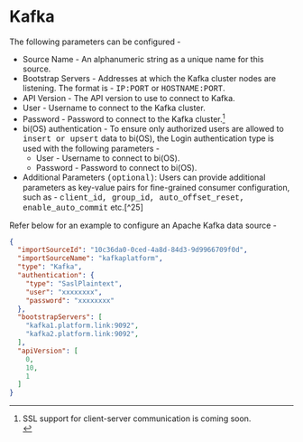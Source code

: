 # Kafka

The following parameters can be configured  -
* Source Name - An alphanumeric string as a unique name for this source.
* Bootstrap Servers - Addresses at which the Kafka cluster nodes are listening. The format is - <span style="font-family:Courier New;">IP:PORT</span> or
  <span style="font-family:Courier New;">HOSTNAME:PORT</span>.
* API Version - The API version to use to connect to Kafka.
* User - Username to connect to the Kafka cluster.
* Password - Password to connect to the Kafka cluster.[^24]
* bi(OS) authentication - To ensure only authorized users are allowed to <span style="font-family:Courier New;">insert or upsert</span> data to bi(OS), the
  Login authentication type is used with the following parameters -
  * User - Username to connect to bi(OS).
  * Password - Password to connect to bi(OS).
* Additional Parameters <span style="font-family:Courier New;">(optional)</span>: Users can provide additional parameters  as key-value pairs for fine-grained
  consumer configuration, such as - <span style="font-family:Courier New;">client_id, group_id,  auto_offset_reset, enable_auto_commit</span> etc.[^25]

Refer below for an example to configure an Apache Kafka data source -

```json
{
  "importSourceId": "10c36da0-0ced-4a8d-84d3-9d9966709f0d",
  "importSourceName": "kafkaplatform",
  "type": "Kafka",
  "authentication": {
    "type": "SaslPlaintext",
    "user": "xxxxxxxx",
    "password": "xxxxxxxx"
  },
  "bootstrapServers": [
    "kafka1.platform.link:9092",
    "kafka2.platform.link:9092",
  ],
  "apiVersion": [
    0,
    10,
    1
  ]
}
```

[^24]: SSL support for client-server communication is coming soon. <br/>
